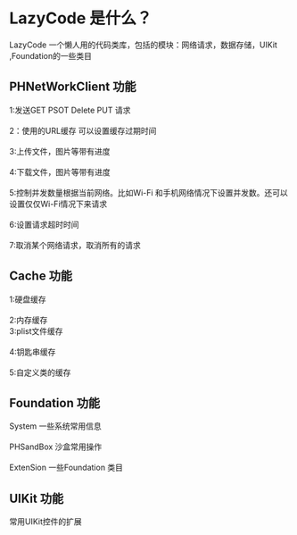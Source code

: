 LazyCode 是什么？
===================================  
LazyCode 一个懒人用的代码类库，包括的模块：网络请求，数据存储，UIKit ,Foundation的一些类目

PHNetWorkClient 功能 
----------------------------------- 
1:发送GET PSOT Delete PUT 请求 <br />  
2：使用的URL缓存 可以设置缓存过期时间 <br />  
3:上传文件，图片等带有进度 <br />  
4:下载文件，图片等带有进度 <br />  
5:控制并发数量根据当前网络。比如Wi-Fi 和手机网络情况下设置并发数。还可以设置仅仅Wi-Fi情况下来请求 <br />  
6:设置请求超时时间 <br />  
7:取消某个网络请求，取消所有的请求 <br />  

Cache 功能 
----------------------------------- 
1:硬盘缓存 <br />  
2:内存缓存 <br /> 
3:plist文件缓存 <br />  
4:钥匙串缓存 <br />  
5:自定义类的缓存 <br />  

Foundation 功能 
----------------------------------- 
System 一些系统常用信息 <br />  
PHSandBox 沙盒常用操作 <br />  
ExtenSion  一些Foundation 类目 <br />  

UIKit 功能 
----------------------------------- 
常用UIKit控件的扩展 <br />  
